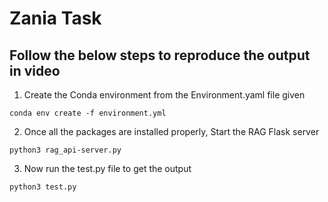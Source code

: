 # Zania Task
## Follow the below steps to reproduce the output in video
1. Create the Conda environment from the Environment.yaml file given
  ```
conda env create -f environment.yml
  ```
2. Once all the packages are installed properly, Start the RAG Flask server
  ```
python3 rag_api-server.py
  ```
3. Now run the test.py file to get the output
```
python3 test.py
```
